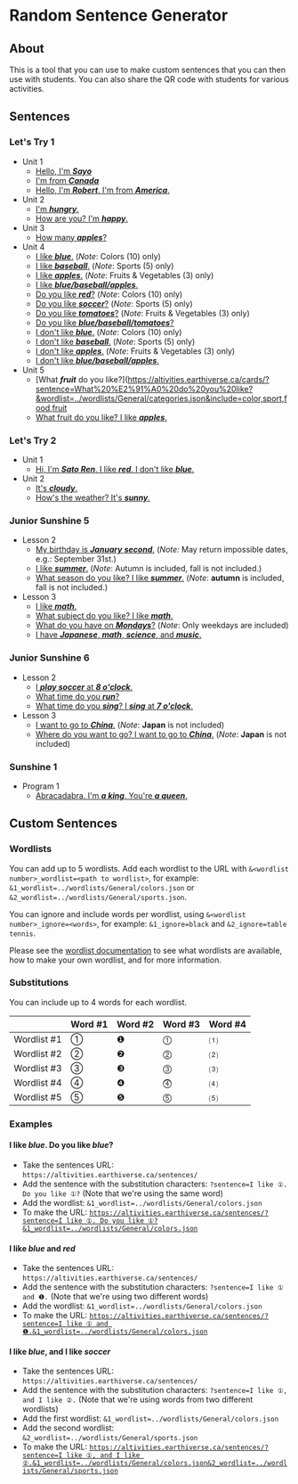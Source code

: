 # Random Sentence Generator

## About

This is a tool that you can use to make custom sentences that you can then use with students. You can also share the QR code with students for various activities.

## Sentences

### Let's Try 1

* Unit 1
  * [Hello, I'm ***Sayo***](https://altivities.earthiverse.ca/sentences/?sentence=Hello,%20I%27m%20%E2%91%A0.&1_wordlist=../wordlists/LetsTry1/characters.json)
  * [I'm from ***Canada***](https://altivities.earthiverse.ca/sentences/?sentence=I%27m%20from%20%E2%91%A0.&wordlist=../wordlists/General/countries.json&include=Finland,China,Germany,Japan,Kenya,India,Korea,America,Australia)
  * [Hello, I'm ***Robert***. I'm from ***America***.](https://altivities.earthiverse.ca/sentences/?sentence=Hello,%20I%27m%20%E2%91%A0.%0AI%27m%20from%20%E2%91%A1.&1_wordlist=../wordlists/LetsTry1/characters.json&2_wordlist=../wordlists/General/countries.json&2_include=Finland,China,Germany,Japan,Kenya,India,Korea,America,Australia)
* Unit 2
  * [I'm ***hungry***.](https://altivities.earthiverse.ca/sentences/?sentence=I%27m%20%E2%91%A0.&wordlist=../wordlists/LetsTry1/unit2.json&include=happy,tired,hungry,sleepy,sad,good)
  * [How are you? I'm ***happy***.](https://altivities.earthiverse.ca/sentences/?sentence=How%20are%20you?%0AI%27m%20%E2%91%A0.&wordlist=../wordlists/LetsTry1/unit2.json&include=happy,tired,hungry,sleepy,sad,good)
* Unit 3
  * [How many ***apples***?](https://altivities.earthiverse.ca/sentences/?sentence=How%20many%20%E2%91%A0?&wordlists=../wordlists/General/plurals_s.json,../wordlists/LetsTry1/unit3.json&include=counters,balls,pencils,erasers,rulers,crayons,apples,strawberries,tomatoes,circles,triangles,crosses,hearts,strokes)
* Unit 4
  * [I like ***blue***.](https://altivities.earthiverse.ca/sentences/?sentence=I%20like%20%E2%91%A0.&1_wordlist=../wordlists/LetsTry1/unit4_cards.json&1_include=red,yellow,blue,green,purple,orange,pink,brown,white,black) (*Note*: Colors (10) only)
  * [I like ***baseball***.](https://altivities.earthiverse.ca/sentences/?sentence=I%20like%20%E2%91%A0.&1_wordlist=../wordlists/LetsTry1/unit4_cards.json&1_include=baseball,dodgeball,soccer,basketball,swimming) (*Note*: Sports (5) only)
  * [I like ***apples***.](https://altivities.earthiverse.ca/sentences/?sentence=I%20like%20%E2%91%A0.&1_wordlist=../wordlists/General/plurals_s.json&1_include=strawberries,apples,tomatoes) (*Note*: Fruits & Vegetables (3) only)
  * [I like ***blue/baseball/apples***.](https://altivities.earthiverse.ca/sentences/?sentence=I%20like%20%E2%91%A0.&1_wordlists=../wordlists/General/plurals_s.json,../wordlists/LetsTry1/unit4_cards.json&1_include=red,yellow,blue,green,purple,orange,pink,brown,white,black,baseball,dodgeball,soccer,basketball,swimming,strawberries,apples,tomatoes)
  * [Do you like ***red***?](https://altivities.earthiverse.ca/sentences/?sentence=Do%20you%20like%20%E2%91%A0?&1_wordlist=../wordlists/LetsTry1/unit4_cards.json&1_include=red,yellow,blue,green,purple,orange,pink,brown,white,black) (*Note*: Colors (10) only)
  * [Do you like ***soccer***?](https://altivities.earthiverse.ca/sentences/?sentence=Do%20you%20like%20%E2%91%A0?&1_wordlist=../wordlists/LetsTry1/unit4_cards.json&1_include=baseball,dodgeball,soccer,basketball,swimming) (*Note*: Sports (5) only)
  * [Do you like ***tomatoes***?](https://altivities.earthiverse.ca/sentences/?sentence=Do%20you%20like%20%E2%91%A0?&1_wordlist=../wordlists/General/plurals_s.json&1_include=strawberries,apples,tomatoes) (*Note*: Fruits & Vegetables (3) only)
  * [Do you like ***blue/baseball/tomatoes***?](https://altivities.earthiverse.ca/sentences/?sentence=Do%20you%20like%20%E2%91%A0?&1_wordlists=../wordlists/General/plurals_s.json,../wordlists/LetsTry1/unit4_cards.json&1_include=red,yellow,blue,green,purple,orange,pink,brown,white,black,baseball,dodgeball,soccer,basketball,swimming,strawberries,apples,tomatoes)
  * [I don't like ***blue***.](https://altivities.earthiverse.ca/sentences/?sentence=I%20don%27t%20like%20%E2%91%A0.&1_wordlist=../wordlists/LetsTry1/unit4_cards.json&1_include=red,yellow,blue,green,purple,orange,pink,brown,white,black) (*Note*: Colors (10) only)
  * [I don't like ***baseball***.](https://altivities.earthiverse.ca/sentences/?sentence=I%20don%27t%20like%20%E2%91%A0.&1_wordlist=../wordlists/LetsTry1/unit4_cards.json&1_include=baseball,dodgeball,soccer,basketball,swimming) (*Note*: Sports (5) only)
  * [I don't like ***apples***.](https://altivities.earthiverse.ca/sentences/?sentence=I%20don%27t%20like%20%E2%91%A0.&1_wordlist=../wordlists/General/plurals_s.json&1_include=strawberries,apples,tomatoes) (*Note*: Fruits & Vegetables (3) only)
  * [I don't like ***blue/baseball/apples***.](https://altivities.earthiverse.ca/sentences/?sentence=I%20don%27t%20like%20%E2%91%A0.&1_wordlists=../wordlists/General/plurals_s.json,../wordlists/LetsTry1/unit4_cards.json&1_include=red,yellow,blue,green,purple,orange,pink,brown,white,black,baseball,dodgeball,soccer,basketball,swimming,strawberries,apples,tomatoes)
* Unit 5
  * [What ***fruit*** do you like?](<https://altivities.earthiverse.ca/cards/?sentence=What%20%E2%91%A0%20do%20you%20like?&wordlist=../wordlists/General/categories.json&include=color,sport,food,fruit>
  * [What fruit do you like? I like ***apples***.](https://altivities.earthiverse.ca/sentences/?sentence=What%20%E2%91%A0%20do%20you%20like?%0AI%20like%20%E2%91%A1.&1_wordlist=../wordlists/General/categories.json&1_include=fruit&2_wordlist=../wordlists/General/plurals_s.json&2_include=strawberries,apples,grapes,pineapples,peaches,melons,melons,bananas,kiwi%20fruits,lemons)

### Let's Try 2

* Unit 1
  * [Hi, I'm ***Sato Ren***. I like ***red***. I don't like ***blue***.](https://altivities.earthiverse.ca/sentences/?sentence=Hi.%20I%27m%20%E2%91%A0.%0AI%20like%20%E2%91%A1.%20I%20don%27t%20like%20%E2%9D%B7.&1_wordlist=../wordlists/General/names.json&2_wordlist=../wordlists/General/colors.json)
* Unit 2
  * [It's ***cloudy***.](https://altivities.earthiverse.ca/sentences/?sentence=It%27s%20%E2%91%A0.&1_wordlist=../wordlists/General/weather.json&1_include=sunny,rainy,cloudy,snowy)
  * [How's the weather? It's ***sunny***.](https://altivities.earthiverse.ca/sentences/?sentence=How%27s%20the%20weather?%0AIt%27s%20%E2%91%A0.&1_wordlist=../wordlists/General/weather.json&1_include=sunny,rainy,cloudy,snowy)
  <!-- * [Let's play ***dodgeball***.]() -->

### Junior Sunshine 5

* Lesson 2
  * [My birthday is ***January*** ***second***.](https://altivities.earthiverse.ca/sentences/?sentence=My%20birthday%20is%20%E2%91%A0%20%E2%91%A1.&1_wordlists=../wordlists/General/months.json&2_wordlist=../wordlists/General/ordinals.json) (*Note:* May return impossible dates, e.g.: September 31st.)
  * [I like ***summer***.](https://altivities.earthiverse.ca/sentences/?sentence=I%20like%20%E2%91%A0.&1_wordlists=../wordlists/JuniorSunshine5/lesson2.json&1_include=summer,spring,autumn,winter) (*Note*: Autumn is included, fall is not included.)
  * [What season do you like? I like ***summer***.](https://altivities.earthiverse.ca/sentences/?sentence=What%20season%20do%20you%20like?%0AI%20like%20%E2%91%A0.&1_wordlists=../wordlists/JuniorSunshine5/lesson2.json&1_include=summer,spring,autumn,winter) (*Note*: **autumn** is included, fall is not included.)
* Lesson 3
  * [I like ***math***.](https://altivities.earthiverse.ca/sentences/?sentence=I%20like%20%E2%91%A0.&1_wordlists=../wordlists/JuniorSunshine5/lesson3_cards.json&1_ignore=doctor,soccer%20player,police%20officer,florist,teacher)
  * [What subject do you like? I like ***math***.](https://altivities.earthiverse.ca/sentences/?sentence=What%20subject%20do%20you%20like?%0AI%20like%20%E2%91%A0.&1_wordlists=../wordlists/JuniorSunshine5/lesson3_cards.json&1_ignore=doctor,soccer%20player,police%20officer,florist,teacher)
  * [What do you have on ***Mondays***?](https://altivities.earthiverse.ca/sentences/?sentence=What%20do%20you%20have%20on%20%E2%91%A0?&1_wordlists=../wordlists/JuniorSunshine5/lesson3.json&1_include=Mondays,Tuesdays,Wednesdays,Thursdays,Fridays) (*Note*: Only weekdays are included)
  * [I have ***Japanese***, ***math***, ***science***, and ***music***.](https://altivities.earthiverse.ca/sentences/?sentence=I%20have%20%E2%91%A0,%20%E2%9D%B6,%20%0A%E2%93%B5,%20and%20%E2%91%B4.&1_wordlists=../wordlists/JuniorSunshine5/lesson3_cards.json&1_ignore=doctor,soccer%20player,police%20officer,florist,teacher)

### Junior Sunshine 6

* Lesson 2
  * [I ***play soccer*** at ***8 o'clock***.](https://altivities.earthiverse.ca/sentences/?sentence=I%20%E2%80%A2%20at%20%E2%80%A2.&1_wordlists=../wordlists/General/verbs.json,../wordlists/General/verbs_sports.json&1_ignore=jump&2_wordlist=../wordlists/General/time.json)
  * [What time do you ***run***?](https://altivities.earthiverse.ca/sentences/?sentence=What%20time%20do%20you%20%E2%91%A0?&1_wordlists=../wordlists/General/verbs.json,../wordlists/General/verbs_sports.json&1_ignore=jump)
  * [What time do you ***sing***? I ***sing*** at ***7 o'clock***.](https://altivities.earthiverse.ca/sentences/?sentence=What%20time%20do%20you%20%E2%91%A0?%0AI%20%E2%91%A0%20at%20%E2%91%A1.&1_wordlists=../wordlists/General/verbs.json,../wordlists/General/verbs_sports.json&1_ignore=jump&2_wordlist=../wordlists/General/time.json)
* Lesson 3
  * [I want to go to ***China***.](https://altivities.earthiverse.ca/sentences/?sentence=I%20want%20to%20go%20to%20%E2%91%A0.&1_wordlist=../wordlists/JuniorSunshine6/lesson3.json&1_ignore=Japan) (*Note*: **Japan** is not included)
  * [Where do you want to go? I want to go to ***China***.](https://altivities.earthiverse.ca/sentences/?sentence=Where%20do%20you%20want%20to%20go?%0AI%20want%20to%20go%20to%20%E2%91%A0.&1_wordlist=../wordlists/JuniorSunshine6/lesson3.json&1_ignore=Japan) (*Note*: **Japan** is not included)

### Sunshine 1

* Program 1
  * [Abracadabra. I'm ***a king***. You're ***a queen***.](https://altivities.earthiverse.ca/sentences/?sentence=Abracadabra.%20I%27m%20%E2%91%A0.%20You%27re%20%E2%9D%B6.&1_wordlist=../wordlists/Sunshine1/program1_interact1.json)

## Custom Sentences

### Wordlists

You can add up to 5 wordlists. Add each wordlist to the URL with `&<wordlist number>_wordlist=<path to wordlist>`, for example: `&1_wordlist=../wordlists/General/colors.json` or `&2_wordlist=../wordlists/General/sports.json`.

You can ignore and include words per wordlist, using `&<wordlist number>_ignore=<words>`, for example: `&1_ignore=black` and `&2_ignore=table tennis`.

Please see the [wordlist documentation](../wordlists/) to see what wordlists are available, how to make your own wordlist, and for more information.

### Substitutions

You can include up to 4 words for each wordlist.

|             | Word #1 | Word #2 | Word #3 | Word #4 |
|-------------|---------|---------|---------|---------|
| Wordlist #1 | ①       | ❶       | ⓵       | ⑴       |
| Wordlist #2 | ②       | ❷       | ⓶       | ⑵       |
| Wordlist #3 | ③       | ❸       | ⓷       | ⑶       |
| Wordlist #4 | ④       | ❹       | ⓸       | ⑷       |
| Wordlist #5 | ⑤       | ❺       | ⓹       | ⑸       |

### Examples

#### I like *blue*. Do you like *blue*?

* Take the sentences URL: `https://altivities.earthiverse.ca/sentences/`
* Add the sentence with the substitution characters: `?sentence=I like ①. Do you like ①?` (Note that we're using the same word)
* Add the wordlist: `&1_wordlist=../wordlists/General/colors.json`
* To make the URL: [`https://altivities.earthiverse.ca/sentences/?sentence=I like ①. Do you like ①?&1_wordlist=../wordlists/General/colors.json`](https://altivities.earthiverse.ca/sentences/?sentence=I%20like%20%E2%91%A0.%20Do%20you%20like%20%E2%91%A0?&1_wordlist=../wordlists/General/colors.json)

#### I like *blue* and *red*

* Take the sentences URL: `https://altivities.earthiverse.ca/sentences/`
* Add the sentence with the substitution characters: `?sentence=I like ① and ❶.` (Note that we're using two different words)
* Add the wordlist: `&1_wordlist=../wordlists/General/colors.json`
* To make the URL: [`https://altivities.earthiverse.ca/sentences/?sentence=I like ① and ❶.&1_wordlist=../wordlists/General/colors.json`](https://altivities.earthiverse.ca/sentences/?sentence=I%20like%20%E2%91%A0%20and%20%E2%9D%B6.&1_wordlist=../wordlists/General/colors.json)

#### I like *blue*, and I like *soccer*

* Take the sentences URL: `https://altivities.earthiverse.ca/sentences/`
* Add the sentence with the substitution characters: `?sentence=I like ①, and I like ②.` (Note that we're using words from two different wordlists)
* Add the first wordlist: `&1_wordlist=../wordlists/General/colors.json`
* Add the second wordlist: `&2_wordlist=../wordlists/General/sports.json`
* To make the URL: [`https://altivities.earthiverse.ca/sentences/?sentence=I like ①, and I like ②.&1_wordlist=../wordlists/General/colors.json&2_wordlist=../wordlists/General/sports.json`](https://altivities.earthiverse.ca/sentences/?sentence=I%20like%20%E2%91%A0,%20and%20I%20like%20%E2%91%A1.&1_wordlist=../wordlists/General/colors.json&2_wordlist=../wordlists/General/sports.json)
